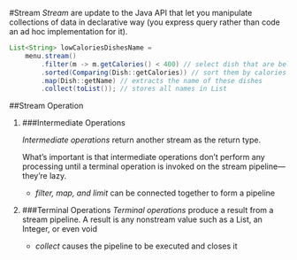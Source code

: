 #Stream
_Stream_ are update to the Java API that let you manipulate collections of data in declarative way
(you express query rather than code an ad hoc implementation for it).
```java
List<String> lowCaloriesDishesName = 
    menu.stream()
        .filter(m -> m.getCalories() < 400) // select dish that are below 400 calories
        .sorted(Comparing(Dish::getCalories)) // sort them by calories
        .map(Dish::getName) // extracts the name of these dishes
        .collect(toList()); // stores all names in List
```

##Stream Operation
1. ###Intermediate Operations

   _Intermediate operations_  return another stream as the return type. 

    What’s important is that intermediate operations don’t perform any processing until a terminal operation is invoked on the stream pipeline—they’re lazy.

    - _filter, map, and limit_ can be connected together to form a pipeline

2. ###Terminal Operations
   _Terminal operations_ produce a result from a stream pipeline. A result is any nonstream value such as a List, an Integer, or even void

   - _collect_ causes the pipeline to be executed and closes it